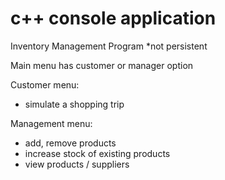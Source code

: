 # c++ console application
Inventory Management Program
*not persistent 

Main menu has customer or manager option

Customer menu:
- simulate a shopping trip

Management menu:
- add, remove products
- increase stock of existing products 
- view products / suppliers

